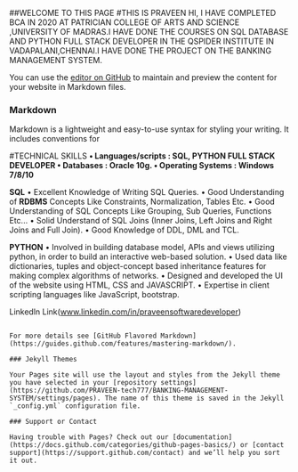 ##WELCOME TO THIS PAGE
#THIS IS PRAVEEN
   HI,
      I HAVE COMPLETED BCA IN 2020 AT PATRICIAN COLLEGE OF ARTS AND SCIENCE ,UNIVERSITY OF MADRAS.I HAVE DONE THE COURSES ON SQL DATABASE AND PYTHON FULL STACK DEVELOPER IN THE QSPIDER INSTITUTE IN VADAPALANI,CHENNAI.I HAVE DONE THE PROJECT ON THE BANKING MANAGEMENT SYSTEM.

You can use the [editor on GitHub](https://github.com/PRAVEEN-tech777/BANKING-MANAGEMENT-SYSTEM/edit/gh-pages/docs/index.md) to maintain and preview the content for your website in Markdown files.



### Markdown

Markdown is a lightweight and easy-to-use syntax for styling your writing. It includes conventions for


#TECHNICAL SKILLS
**• Languages/scripts : SQL, PYTHON FULL STACK DEVELOPER
• Databases : Oracle 10g.
• Operating Systems : Windows 7/8/10**

**SQL**
• Excellent Knowledge of Writing SQL Queries.
• Good Understanding of **RDBMS** Concepts Like Constraints, Normalization, Tables Etc.
• Good Understanding of SQL Concepts Like Grouping, Sub Queries, Functions Etc...
• Solid Understand of SQL Joins (Inner Joins, Left Joins and Right Joins and Full Join).
• Good Knowledge of DDL, DML and TCL.

**PYTHON**
• Involved in building database model, APIs and views utilizing python, in order to build an interactive web-based solution.
• Used data like dictionaries, tuples and object-concept based inheritance features for making complex algorithms of networks.
• Designed and developed the UI of the website using HTML, CSS and JAVASCRIPT.
• Expertise in client scripting languages like JavaScript, bootstrap.

Linkedln Link(www.linkedin.com/in/praveensoftwaredeveloper) 
```

For more details see [GitHub Flavored Markdown](https://guides.github.com/features/mastering-markdown/).

### Jekyll Themes

Your Pages site will use the layout and styles from the Jekyll theme you have selected in your [repository settings](https://github.com/PRAVEEN-tech777/BANKING-MANAGEMENT-SYSTEM/settings/pages). The name of this theme is saved in the Jekyll `_config.yml` configuration file.

### Support or Contact

Having trouble with Pages? Check out our [documentation](https://docs.github.com/categories/github-pages-basics/) or [contact support](https://support.github.com/contact) and we’ll help you sort it out.
